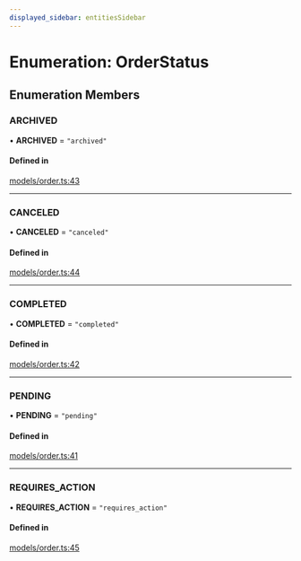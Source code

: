 ```yaml
---
displayed_sidebar: entitiesSidebar
---
```


# Enumeration: OrderStatus

## Enumeration Members

### ARCHIVED

• **ARCHIVED** = ``"archived"``

#### Defined in

[models/order.ts:43](https://github.com/medusajs/medusa/blob/33df8122b/packages/medusa/src/models/order.ts#L43)

___

### CANCELED

• **CANCELED** = ``"canceled"``

#### Defined in

[models/order.ts:44](https://github.com/medusajs/medusa/blob/33df8122b/packages/medusa/src/models/order.ts#L44)

___

### COMPLETED

• **COMPLETED** = ``"completed"``

#### Defined in

[models/order.ts:42](https://github.com/medusajs/medusa/blob/33df8122b/packages/medusa/src/models/order.ts#L42)

___

### PENDING

• **PENDING** = ``"pending"``

#### Defined in

[models/order.ts:41](https://github.com/medusajs/medusa/blob/33df8122b/packages/medusa/src/models/order.ts#L41)

___

### REQUIRES\_ACTION

• **REQUIRES\_ACTION** = ``"requires_action"``

#### Defined in

[models/order.ts:45](https://github.com/medusajs/medusa/blob/33df8122b/packages/medusa/src/models/order.ts#L45)
